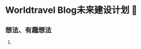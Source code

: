# Worldtravel Blog未来建设计划 📅

## 想法、有趣想法
1. 

## 

<!-- ## 第二个路线

<ClientOnly>
  <PresetRouteMap 
    map-id="route-2"
    :routes="[
      { type: 'start', name: '上海市, 中国' },
      { type: 'waypoint', name: '首尔, 韩国' },
      { type: 'end', name: '东京, 日本' }
    ]" 
  />
</ClientOnly> -->

